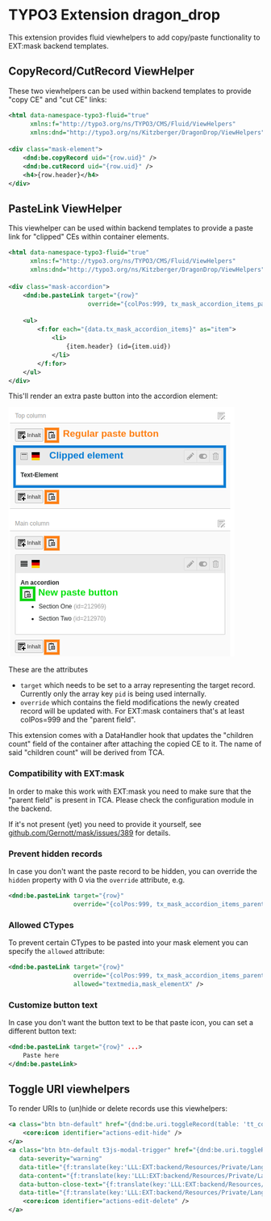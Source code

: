 # TYPO3 Extension dragon_drop

This extension provides fluid viewhelpers to add copy/paste functionality to EXT:mask backend templates.

## CopyRecord/CutRecord ViewHelper

These two viewhelpers can be used within backend templates to provide "copy CE" and "cut CE" links:

```xml
<html data-namespace-typo3-fluid="true"
      xmlns:f="http://typo3.org/ns/TYPO3/CMS/Fluid/ViewHelpers"
      xmlns:dnd="http://typo3.org/ns/Kitzberger/DragonDrop/ViewHelpers">

<div class="mask-element">
    <dnd:be.copyRecord uid="{row.uid}" />
    <dnd:be.cutRecord uid="{row.uid}" />
    <h4>{row.header}</h4>
</div>
```

## PasteLink ViewHelper

This viewhelper can be used within backend templates to provide a paste link for "clipped" CEs within container elements.

```xml
<html data-namespace-typo3-fluid="true"
      xmlns:f="http://typo3.org/ns/TYPO3/CMS/Fluid/ViewHelpers"
      xmlns:dnd="http://typo3.org/ns/Kitzberger/DragonDrop/ViewHelpers">

<div class="mask-accordion">
    <dnd:be.pasteLink target="{row}"
                      override="{colPos:999, tx_mask_accordion_items_parent: row.uid}" />

    <ul>
        <f:for each="{data.tx_mask_accordion_items}" as="item">
            <li>
                {item.header} (id={item.uid})
            </li>
        </f:for>
    </ul>
</div>
```

This'll render an extra paste button into the accordion element:

![page module](Documentation/Images/page-module.png)

These are the attributes

* `target` which needs to be set to a array representing the target record. Currently only the array key `pid` is being used internally.
* `override` which contains the field modifications the newly created record will be updated with. For EXT:mask containers that's at least colPos=999 and the "parent field".

This extension comes with a DataHandler hook that updates the "children count" field of the container after attaching the copied CE to it. The name of said "children count" will be derived from TCA.

### Compatibility with EXT:mask

In order to make this work with EXT:mask you need to make sure that the "parent field" is present in TCA. Please check the configuration module in the backend.

If it's not present (yet) you need to provide it yourself, see [github.com/Gernott/mask/issues/389](https://github.com/Gernott/mask/issues/389) for details.

### Prevent hidden records

In case you don't want the paste record to be hidden, you can override the `hidden` property with 0 via the `override` attribute, e.g.

```xml
<dnd:be.pasteLink target="{row}"
                  override="{colPos:999, tx_mask_accordion_items_parent: row.uid, hidden:0}" />
```

### Allowed CTypes

To prevent certain CTypes to be pasted into your mask element you can specify the `allowed` attribute:

```xml
<dnd:be.pasteLink target="{row}"
                  override="{colPos:999, tx_mask_accordion_items_parent: row.uid}"
                  allowed="textmedia,mask_elementX" />
```

### Customize button text

In case you don't want the button text to be that paste icon, you can set a different button text:

```xml
<dnd:be.pasteLink target="{row}" ...>
    Paste here
</dnd:be.pasteLink>
```

## Toggle URI viewhelpers

To render URIs to (un)hide or delete records use this viewhelpers:

```xml
<a class="btn btn-default" href="{dnd:be.uri.toggleRecord(table: 'tt_content', uid:row.uid, hidden:row.hidden)}">
    <core:icon identifier="actions-edit-hide" />
</a>
<a class="btn btn-default t3js-modal-trigger" href="{dnd:be.uri.toggleRecord(table: 'tt_content', uid:row.uid)}"
   data-severity="warning"
   data-title="{f:translate(key:'LLL:EXT:backend/Resources/Private/Language/locallang_alt_doc.xlf:label.confirm.delete_record.title')}"
   data-content="{f:translate(key:'LLL:EXT:backend/Resources/Private/Language/locallang_alt_doc.xlf:label.confirm.delete_record.content')}"
   data-button-close-text="{f:translate(key:'LLL:EXT:backend/Resources/Private/Language/locallang_alt_doc.xlf:buttons.confirm.delete_record.no')}"
   data-title="{f:translate(key:'LLL:EXT:backend/Resources/Private/Language/locallang_alt_doc.xlf:deleteItem')}">
    <core:icon identifier="actions-edit-delete" />
</a>
```
